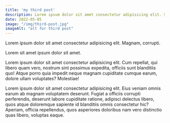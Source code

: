 ```yaml
---
title: 'my third post'
description: Lorem ipsum dolor sit amet consectetur adipisicing elit. Soluta et corporis, quos porro eaque eum!'
date: 2022-05-05
image: "/img/third-post.jpg"
imageAlt: "alt for third post"
---
```


Lorem ipsum dolor sit amet consectetur adipisicing elit. Magnam, corrupti.

Lorem sit amet ipsum dolor sit amet.

Lorem ipsum dolor sit amet consectetur adipisicing elit. Cum repellat, qui libero quam vero, nostrum sint possimus expedita, officiis sunt blanditiis quo! Atque porro quia impedit neque magnam cupiditate cumque earum, dolore ullam voluptates? Molestiae!

Lorem ipsum dolor sit amet consectetur adipisicing elit. Eius veniam omnis earum ab magnam voluptatem deserunt. Fugiat a officiis corrupti perferendis, deserunt labore cupiditate ratione, adipisci delectus libero, quos atque doloremque sapiente id blanditiis omnis consectetur hic? Aperiam, officia repellendus, quos asperiores doloribus nam vero distinctio quas libero, voluptas eaque.
